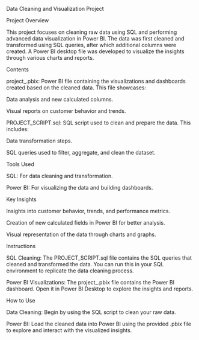 Data Cleaning and Visualization Project

Project Overview

This project focuses on cleaning raw data using SQL and performing advanced data visualization in Power BI. The data was first cleaned and transformed using SQL queries, after which additional columns were created. A Power BI desktop file was developed to visualize the insights through various charts and reports.


Contents

project_.pbix: Power BI file containing the visualizations and dashboards created based on the cleaned data. This file showcases:

Data analysis and new calculated columns.

Visual reports on customer behavior and trends.

PROJECT_SCRIPT.sql: SQL script used to clean and prepare the data. This includes:

Data transformation steps.

SQL queries used to filter, aggregate, and clean the dataset.


Tools Used

SQL: For data cleaning and transformation.

Power BI: For visualizing the data and building dashboards.

Key Insights

Insights into customer behavior, trends, and performance metrics.

Creation of new calculated fields in Power BI for better analysis.

Visual representation of the data through charts and graphs.

Instructions

SQL Cleaning: The PROJECT_SCRIPT.sql file contains the SQL queries that cleaned and transformed the data. You can run this in your SQL environment to replicate the data cleaning process.

Power BI Visualizations: The project_.pbix file contains the Power BI dashboard. Open it in Power BI Desktop to explore the insights and reports.

How to Use

Data Cleaning: Begin by using the SQL script to clean your raw data.

Power BI: Load the cleaned data into Power BI using the provided .pbix file to explore and interact with the visualized insights.
